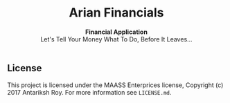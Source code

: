 <div align="center"><h1><strong>Arian Financials</strong></h1></div>
<div align="center"><strong>Financial Application</strong></div>
<div align="center">Let's Tell Your Money What To Do, Before It Leaves...</div>

<br />

## License

This project is licensed under the MAASS Enterprices license, Copyright (c) 2017 Antariksh Roy. For more information see `LICENSE.md`.
